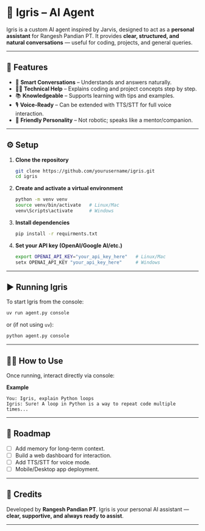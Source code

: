 # 🖤 Igris – AI Agent

Igris is a custom AI agent inspired by Jarvis, designed to act as a **personal assistant** for Rangesh Pandian PT.
It provides **clear, structured, and natural conversations** — useful for coding, projects, and general queries.

---

## 🚀 Features

* 🧠 **Smart Conversations** – Understands and answers naturally.
* 👨‍💻 **Technical Help** – Explains coding and project concepts step by step.
* 📚 **Knowledgeable** – Supports learning with tips and examples.
* 🎙️ **Voice-Ready** – Can be extended with TTS/STT for full voice interaction.
* 🤝 **Friendly Personality** – Not robotic; speaks like a mentor/companion.

---

## ⚙️ Setup

1. **Clone the repository**

   ```bash
   git clone https://github.com/yourusername/igris.git
   cd igris
   ```

2. **Create and activate a virtual environment**

   ```bash
   python -m venv venv
   source venv/bin/activate   # Linux/Mac
   venv\Scripts\activate      # Windows
   ```

3. **Install dependencies**

   ```bash
   pip install -r requirments.txt
   ```

4. **Set your API key (OpenAI/Google AI/etc.)**

   ```bash
   export OPENAI_API_KEY="your_api_key_here"   # Linux/Mac
   setx OPENAI_API_KEY "your_api_key_here"     # Windows
   ```

---

## ▶️ Running Igris

To start Igris from the console:

```bash
uv run agent.py console
```

or (if not using `uv`):

```bash
python agent.py console

```

---

## 🧑‍💻 How to Use

Once running, interact directly via console:

**Example**

```
You: Igris, explain Python loops
Igris: Sure! A loop in Python is a way to repeat code multiple times...
```

---

## 📌 Roadmap

* [ ] Add memory for long-term context.
* [ ] Build a web dashboard for interaction.
* [ ] Add TTS/STT for voice mode.
* [ ] Mobile/Desktop app deployment.

---

## 🖤 Credits

Developed by **Rangesh Pandian PT**.
Igris is your personal AI assistant — **clear, supportive, and always ready to assist**.

---
